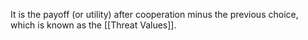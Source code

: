 It is the payoff (or utility) after cooperation minus the previous choice, which is known as the [[Threat Values]]. 